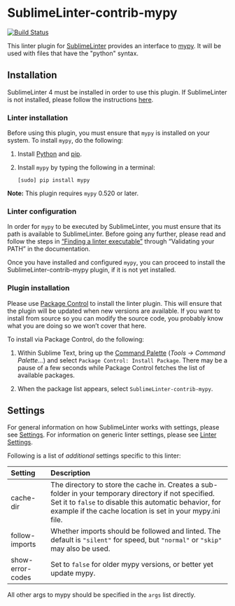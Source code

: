 SublimeLinter-contrib-mypy
==========================

[![Build Status](https://travis-ci.org/fredcallaway/SublimeLinter-contrib-mypy.svg?branch=master)](https://travis-ci.org/fredcallaway/SublimeLinter-contrib-mypy)

This linter plugin for [SublimeLinter][docs] provides an interface to [mypy](http://mypy-lang.org). It will be used with files that have the "python" syntax.

## Installation
SublimeLinter 4 must be installed in order to use this plugin. If SublimeLinter is not installed, please follow the instructions [here][installation].

### Linter installation
Before using this plugin, you must ensure that `mypy` is installed on your system. To install `mypy`, do the following:

1. Install [Python](http://python.org/download/) and [pip](http://www.pip-installer.org/en/latest/installing.html).

1. Install `mypy` by typing the following in a terminal:
   ```
   [sudo] pip install mypy
   ```


**Note:** This plugin requires `mypy` 0.520 or later.

### Linter configuration
In order for `mypy` to be executed by SublimeLinter, you must ensure that its path is available to SublimeLinter. Before going any further, please read and follow the steps in [“Finding a linter executable”](http://sublimelinter.readthedocs.org/en/latest/troubleshooting.html#finding-a-linter-executable) through “Validating your PATH” in the documentation.

Once you have installed and configured `mypy`, you can proceed to install the SublimeLinter-contrib-mypy plugin, if it is not yet installed.

### Plugin installation
Please use [Package Control][pc] to install the linter plugin. This will ensure that the plugin will be updated when new versions are available. If you want to install from source so you can modify the source code, you probably know what you are doing so we won’t cover that here.

To install via Package Control, do the following:

1. Within Sublime Text, bring up the [Command Palette][cmd] (*Tools → Command Palette…*) and select `Package Control: Install Package`. There may be a pause of a few seconds while Package Control fetches the list of available packages.

1. When the package list appears, select `SublimeLinter-contrib-mypy`.

## Settings
For general information on how SublimeLinter works with settings, please see [Settings][settings]. For information on generic linter settings, please see [Linter Settings][linter-settings].

Following is a list of *additional* settings specific to this linter:

|Setting|Description|
|:------|:----------|
|cache-dir|The directory to store the cache in. Creates a sub-folder in your temporary directory if not specified. Set it to `false` to disable this automatic behavior, for example if the cache location is set in your mypy.ini file.|
|follow-imports|Whether imports should be followed and linted. The default is `"silent"` for speed, but `"normal"` or `"skip"` may also be used.|
|show-error-codes|Set to `false` for older mypy versions, or better yet update mypy.|

All other args to mypy should be specified in the `args` list directly.

[docs]: https://sublimelinter.readthedocs.org
[installation]: https://sublimelinter.readthedocs.org/en/latest/installation.html
[pc]: https://packagecontrol.io/installation
[cmd]: https://docs.sublimetext.info/en/sublime-text-3/extensibility/command_palette.html
[settings]: https://sublimelinter.readthedocs.org/en/latest/settings.html
[linter-settings]: https://sublimelinter.readthedocs.org/en/latest/linter_settings.html
